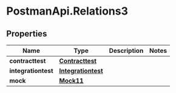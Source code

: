 # PostmanApi.Relations3

## Properties

Name | Type | Description | Notes
------------ | ------------- | ------------- | -------------
**contracttest** | [**Contracttest**](Contracttest.md) |  | 
**integrationtest** | [**Integrationtest**](Integrationtest.md) |  | 
**mock** | [**Mock11**](Mock11.md) |  | 


